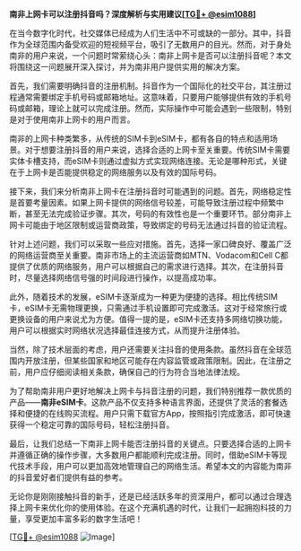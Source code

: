 **南非上网卡可以注册抖音吗？深度解析与实用建议[[TG💪+ @esim1088](https://t.me/s/esim1088)]**

在当今数字化时代，社交媒体已经成为人们生活中不可或缺的一部分。其中，抖音作为全球范围内备受欢迎的短视频平台，吸引了无数用户的目光。然而，对于身处南非的用户来说，一个问题时常萦绕心头：南非上网卡是否可以注册抖音呢？本文将围绕这一问题展开深入探讨，并为南非用户提供实用的解决方案。

首先，我们需要明确抖音的注册机制。抖音作为一个国际化的社交平台，其注册过程通常需要绑定手机号码或邮箱地址。这意味着，只要用户能够提供有效的手机号码或邮箱，理论上就可以完成注册。然而，实际操作中可能会遇到一些限制，特别是对于使用南非上网卡的用户而言。

南非的上网卡种类繁多，从传统的SIM卡到eSIM卡，都有各自的特点和适用场景。对于想要注册抖音的用户来说，选择合适的上网卡至关重要。传统SIM卡需要实体卡槽支持，而eSIM卡则通过虚拟方式实现网络连接。无论是哪种形式，关键在于上网卡是否能提供稳定的网络服务以及有效的国际号码。

接下来，我们来分析南非上网卡在注册抖音时可能遇到的问题。首先，网络稳定性是首要考量因素。如果上网卡提供的网络信号较差，可能导致注册过程中频繁中断，甚至无法完成验证步骤。其次，号码的有效性也是一个重要环节。部分南非上网卡可能由于地区限制或运营商政策，导致绑定的号码无法通过抖音的验证流程。

针对上述问题，我们可以采取一些应对措施。首先，选择一家口碑良好、覆盖广泛的网络运营商至关重要。南非市场上的主流运营商如MTN、Vodacom和Cell C都提供了优质的网络服务，用户可以根据自己的需求进行选择。其次，在注册抖音时，尽量选择网络信号强的时间段进行操作，以提高成功率。

此外，随着技术的发展，eSIM卡逐渐成为一种更为便捷的选择。相比传统SIM卡，eSIM卡无需物理更换，只需通过手机设置即可完成激活。这对于经常旅行或更换设备的用户来说尤为方便。值得一提的是，eSIM卡还支持多网络切换功能，用户可以根据实时网络状况选择最佳连接方式，从而提升注册体验。

当然，除了技术层面的考虑，用户还需要关注抖音的使用条款。虽然抖音在全球范围内开放注册，但某些国家和地区可能存在内容监管或政策限制。因此，在注册之前，用户应仔细阅读相关条款，确保自己的行为符合当地法律法规。

为了帮助南非用户更好地解决上网卡与抖音注册的问题，我们特别推荐一款优质的产品——**南非eSIM卡**。这款产品不仅支持多种语言界面，还提供了灵活的套餐选择和便捷的在线购买流程。用户只需下载官方App，按照指引完成激活，即可快速获得一个稳定可靠的国际号码，轻松注册抖音。

最后，让我们总结一下南非上网卡能否注册抖音的关键点。只要选择合适的上网卡并遵循正确的操作步骤，大多数用户都能顺利完成注册。同时，借助eSIM卡等现代技术手段，用户可以更加高效地管理自己的网络生活。希望本文的内容能为南非的抖音爱好者们提供有益的参考。

无论你是刚刚接触抖音的新手，还是已经活跃多年的资深用户，都可以通过合理选择上网卡来优化你的使用体验。在这个充满机遇的时代，让我们一起拥抱科技的力量，享受更加丰富多彩的数字生活吧！

[[TG💪+ @esim1088](https://t.me/s/esim1088) ![Image](https://i.postimg.cc/4NQfJmqS/Snipaste-2025-05-13-00-14-12.png)]